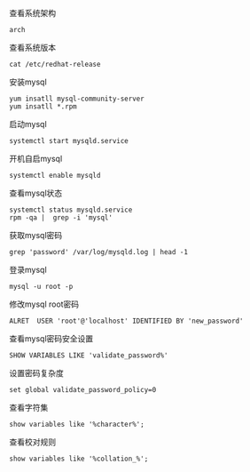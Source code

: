查看系统架构

```shell
arch
```

查看系统版本

```shell
cat /etc/redhat-release
```

安装mysql

```shell
yum insatll mysql-community-server
yum insatll *.rpm
```

启动mysql

```shell
systemctl start mysqld.service
```

开机自启mysql

```shell
systemctl enable mysqld
```

查看mysql状态

```shell
systemctl status mysqld.service
rpm -qa |  grep -i 'mysql'
```

 获取mysql密码

```shell
grep 'password' /var/log/mysqld.log | head -1
```

登录mysql

```
mysql -u root -p
```

修改mysql root密码

```mysql
ALRET  USER 'root'@'localhost' IDENTIFIED BY 'new_password'
```

查看mysql密码安全设置

```mysql
SHOW VARIABLES LIKE 'validate_password%'
```

设置密码复杂度

```mysql
set global validate_password_policy=0
```

查看字符集

```mysql
show variables like '%character%';
```

 查看校对规则

```mysql
show variables like '%collation_%';
```



